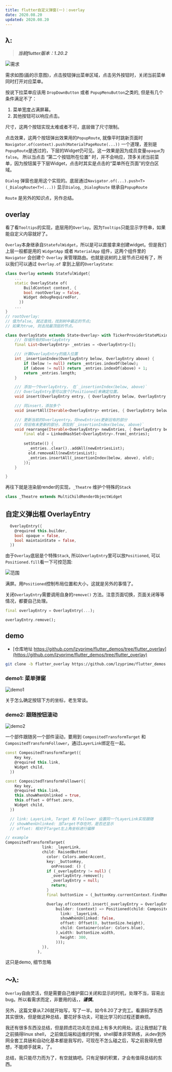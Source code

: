 ```yaml
---
title: flutter自定义弹窗(一)：overlay
date: 2020.08.20
updated: 2020.08.20
---
```


## λ: 

> ***当前flutter版本：1.20.2***

![需求](img/flutter_overlay.1.png)

需求如图(画的示意图)，点击按钮弹出菜单区域，点击另外按钮时，关闭当前菜单同时打开对应菜单。

按说下拉菜单应该用 `DropDownButton` 或者 `PopupMenuButton`之类的, 但是有几个条件满足不了：

1. 菜单宽度占满屏幕。
2. 其他按钮可以响应点击。

尺寸，这两个按钮实现太难或者不可，底层做了尺寸限制。

点击效果，这两个按钮弹出效果用的`PopupRoute`, 就像平时跳新页面时`Navigator.of(context).push(MaterialPageRoute(...))` 一个道理，差别是`PopupRoute`是透过的，下层的Widget仍可见。这一效果是因为成员变量`opaque`为`false`。
所以当点击 “第二个按钮所在位置” 时，并不会响应，顶多关闭当前菜单，因为按钮属于下层Widget，点击时其实是点击的“菜单所在页面”的空白区域。

`Dialog` 弹窗也是用这个实现的。底层通过`Navigator.of(...).push<T>(_DialogRoute<T>(...))` 显示`Dialog`, `_DialogRoute` 继承自`PopupRoute`

`Route` 是另外的知识点，另作总结。

## overlay

看了看`Tooltips`的实现，底层用的`Overlay`。因为`Tooltips`只能显示字符串，如果能自定义内容就好了。

`Overlay`本身继承自`StatefulWidget`，所以是可以直接拿来创建widget。但是我们上层一般都是用的 `WidgetApp` 或者 `MaterialApp` 组件，这两个组件里的 `Navigator` 会创建个 `Overlay` 来管理路由。也就是说树的上层节点已经有了，所以我们可以通过 `Overlay.of` 拿到上层的`OverlayState`:

```dart
class Overlay extends StatefulWidget{
    ...
    static OverlayState of(
        BuildContext context, {
        bool rootOverlay = false,
        Widget debugRequiredFor,
      })
    ...
}
// rootOverlay: 
// 值为false, 就近查找，找到树中最近的节点; 
// 如果为true, 则去找最顶层的节点。
```


```dart
class OverlayState extends State<Overlay> with TickerProviderStateMixin {
    /// 存储所有的OverlayEntry
    final List<OverlayEntry> _entries = <OverlayEntry>[];

    /// 计算OverlayEntry的插入位置
    int _insertionIndex(OverlayEntry below, OverlayEntry above) {
        if (below != null) return _entries.indexOf(below);
        if (above != null) return _entries.indexOf(above) + 1;
        return _entries.length;
    }

    /// 添加一个OverlayEntry， 在`_insertionIndex(below, above)`
    /// OverlayEntry里可以放个[Positioned]来确定位置。
    void insert(OverlayEntry entry, { OverlayEntry below, OverlayEntry above })

    /// 同insert，添加多个
    void insertAll(Iterable<OverlayEntry> entries, { OverlayEntry below, OverlayEntry above })

    /// 更新当前的Overlayentry。将newEntries更新旧有的部分
    /// 将旧有未更新的部分，添加到`_insertionIndex(below, above)`
    void rearrange(Iterable<OverlayEntry> newEntries, { OverlayEntry below, OverlayEntry above }){
        final old = LinkedHashSet<OverlayEntry>.from(_entries);
    
        setState(() {
          _entries..clear()..addAll(newEntriesList);
          old.removeAll(newEntriesList);
          _entries.insertAll(_insertionIndex(below, above), old);
        });
    }

}
```

再往下就是渲染层render的实现，`_Theatre` 维护个特殊的`Stack`
```dart
class _Theatre extends MultiChildRenderObjectWidget
```

## 自定义弹出框 OverlayEntry

```dart
  OverlayEntry({
    @required this.builder,
    bool opaque = false,
    bool maintainState = false,
  })
```

由于`Overlay`底层是个特殊`Stack`, 所以`OverlayEntry`里可以放`Positioned`, 可以`Positioned.fill`看一下可控范围:

![范围](./flutter_overlay/2.png)

满屏。用`Positioned`控制布局位置和大小，这就是另外的事情了。

关闭`OverlayEntry`需要调用自身的`remove()` 方法。注意页面切换，页面关闭等等情况，都要自己处理。

```dart
final overlayEntry = OverlayEntry(...);

overlayEntry.remove();
```

## demo

- [仓库地址 https://github.com/lzyprime/flutter_demos/tree/flutter_overlay](https://github.com/lzyprime/flutter_demos/tree/flutter_overlay)

```bash
git clone -b flutter_overlay https://github.com/lzyprime/flutter_demos.git
```

### demo1: 菜单弹窗
![demo1](./flutter_overlay/3.gif)

关于怎么确定按钮下方的坐标，老生常谈。

### demo2: 跟随按钮滚动

![demo2](./flutter_overlay/4.gif)

一个部件跟随另一个部件滚动，要用到 `CompositedTransformTarget` 和 `CompositedTransformFollower`，通过`LayerLink`绑定在一起。

```dart
const CompositedTransformTarget({
    Key key,
    @required this.link,
    Widget child,
  })

const CompositedTransformFollower({
    Key key,
    @required this.link,
    this.showWhenUnlinked = true,
    this.offset = Offset.zero,
    Widget child,
  })

  // link: LayerLink, Target 和 Follower 设置同一个LayerLink实现跟随
  // showWhenUnlinked: 当Target不存在时，是否还显示
  // offset: 相对于Target左上角坐标进行偏移
```

```dart
// example
CompositedTransformTarget(
                link: _layerLink,
                child: RaisedButton(
                  color: Colors.amberAccent,
                  key: _buttonKey,
                    onPressed: () {
                  if (_overlayEntry != null) {
                    _overlayEntry.remove();
                    _overlayEntry = null;
                    return;
                  }
                  final buttonSize = (_buttonKey.currentContext.findRenderObject() as RenderBox).size;

                  Overlay.of(context).insert(_overlayEntry = OverlayEntry(
                      builder: (context) => Positioned(child: CompositedTransformFollower(
                        link: _layerLink,
                        showWhenUnlinked: false,
                        offset: Offset(0, buttonSize.height),
                        child: Container(color: Colors.blue),
                      ),width: buttonSize.width,
                        height: 300,
                      )));
                }),
              ),
```

这只是demo, 细节忽略

## ～λ:

`Overlay`自由灵活，但是需要自己维护窗口关闭和显示的时机，处理不当，容易出bug。所以看需求而定，非要用的话，，***谨慎***。

另外，这篇文章从7.26就开始写，写了一半。如今8.20了才完工。看源码学东西其实很快，但是做这种总结，要花好多功夫，可能比学习的过程还要麻烦。

我还有很多东西没总结，但是顾虑花功夫在总结上有多大的用处。这让我想起了我之前搞得linux shell， 之前做后端和运维的时候，shell脚本非常熟练，从dev到外网全套工具链和自动化基本都是我写的，可现在不怎么碰之后，写之前我得先想想，不能顺手就来，了。

总结，我只能尽力而为了，有空就搞吧。只有足够的积累，才会有值得总结的东西。